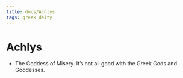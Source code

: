 ```yaml
---
title: docs/Achlys
tags: greek deity
---
```


# Achlys 
- The Goddess of Misery. It’s not all good with the Greek Gods and Goddesses.